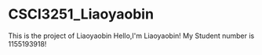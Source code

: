 # CSCI3251_Liaoyaobin
This is the project of Liaoyaobin
H e l l o , I ' m   L i a o y a o b i n !  
 M y   S t u d e n t   n u m b e r   i s   1 1 5 5 1 9 3 9 1 8 !  
 
